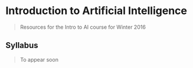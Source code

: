 # Introduction to Artificial Intelligence
> Resources for the Intro to AI course for Winter 2016


## Syllabus
> To appear soon

